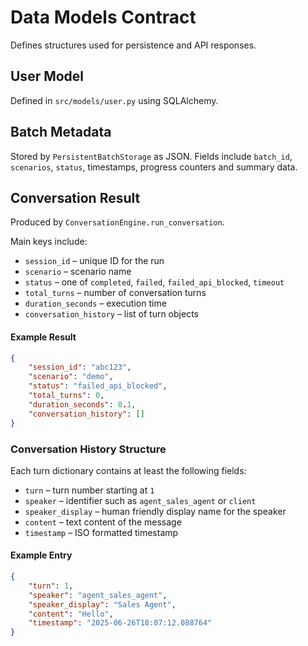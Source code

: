 # Data Models Contract

Defines structures used for persistence and API responses.

## User Model
Defined in `src/models/user.py` using SQLAlchemy.

## Batch Metadata
Stored by `PersistentBatchStorage` as JSON. Fields include `batch_id`, `scenarios`, `status`, timestamps, progress counters and summary data.

## Conversation Result
Produced by `ConversationEngine.run_conversation`.

Main keys include:
- `session_id` – unique ID for the run
- `scenario` – scenario name
- `status` – one of `completed`, `failed`, `failed_api_blocked`, `timeout`
- `total_turns` – number of conversation turns
- `duration_seconds` – execution time
- `conversation_history` – list of turn objects

#### Example Result
```json
{
    "session_id": "abc123",
    "scenario": "demo",
    "status": "failed_api_blocked",
    "total_turns": 0,
    "duration_seconds": 0.1,
    "conversation_history": []
}
```

### Conversation History Structure
Each turn dictionary contains at least the following fields:
- `turn` – turn number starting at `1`
- `speaker` – identifier such as `agent_sales_agent` or `client`
- `speaker_display` – human friendly display name for the speaker
- `content` – text content of the message
- `timestamp` – ISO formatted timestamp

#### Example Entry
```json
{
    "turn": 1,
    "speaker": "agent_sales_agent",
    "speaker_display": "Sales Agent",
    "content": "Hello",
    "timestamp": "2025-06-26T18:07:12.088764"
}
```
